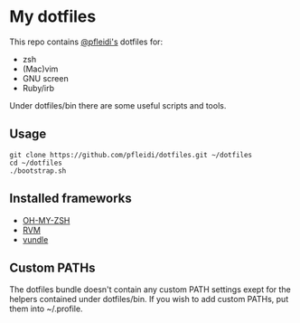 # My dotfiles

This repo contains [@pfleidi's](http://github.com/pfleidi) dotfiles for:

- zsh
- (Mac)vim
- GNU screen
- Ruby/irb

Under dotfiles/bin there are some useful scripts and tools.

## Usage

    git clone https://github.com/pfleidi/dotfiles.git ~/dotfiles
    cd ~/dotfiles
    ./bootstrap.sh

## Installed frameworks

- [OH-MY-ZSH](https://github.com/robbyrussell/oh-my-zsh)
- [RVM](http://beginrescueend.com/rvm/)
- [vundle](https://github.com/gmarik/vundle)

## Custom PATHs

The dotfiles bundle doesn't contain any custom PATH settings exept for the helpers contained under dotfiles/bin. If you wish to add custom PATHs, put them into ~/.profile.
